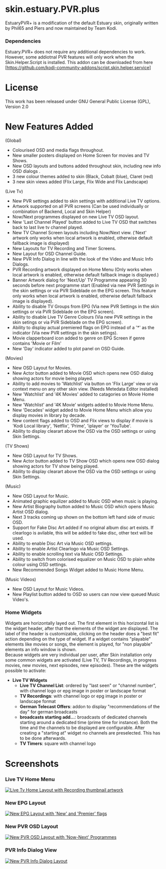 # skin.estuary.PVR.plus

EstuaryPVR+ is a modification of the default Estuary skin, originally written by Phil65 and Piers and now maintained by Team Kodi.
 

### Dependencies

Estuary.PVR+ does not require any additional dependencies to work. However, some addiotnal PVR features will only work when the Skin.Helper.Script is installed. This addon can be downloaded from here [https://github.com/kodi-community-addons/script.skin.helper.service]

# License

This work has been released under GNU General Public License (GPL), Version 2.0

# New Features Added

(Global)
- Colourised OSD and media flags throughout.
- New smaller posters displayed on Home Screen for movies and TV Shows.
- New OSD layouts and buttons added throughout skin, including new info OSD dialogs .
- 3 new colour themes added to skin (Black, Cobalt (blue), Claret (red)
- 3 new skin views added (Flix Large, Flix Wide and Flix Landscape)

(Live Tv)
- New PVR settings added to skin settings with additional Live TV options.
- Artwork supported on all PVR screens (Can be used individually or combination of Backend, Local and Skin Helper)
- Now/Next programmes displayed on new Live TV OSD layout.
- New 'Last Channel Played' button added to Live TV OSD that switches back to last live tv channel played.
- New TV Channel Screen layouts including Now/Next view. ('Next' artwork only works when local artwork is enabled, otherwise default fallback image is displayed)
- New Layouts for TV Recording and Timer Screens.
- New Layout for OSD Channel Guide.
- New PVR Info Dialog in line with the look of the Video and Music Info Dialogs.
- PVR Recording artwork displayed on Home Menu (Only works when local artwork is enabled, otherwise default fallback image is displayed.)
- Banner Artwork dialog for 'Next/Up' TV Programme appearing 30 seconds before next programme start (Enabled via new PVR Settings in the skin settings or via PVR Sideblade on the EPG screen. This feature only works when local artwork is enabled, otherwise default fallback image is displayed).
- Ability to disable TV Groups from EPG (Via new PVR Settings in the skin settings or via PVR Sideblade on the EPG screen).
- Ability to disable Live TV Genre Colours (Via new PVR settings in the skin setings or via PVR Sideblade on the EPG screen).
- Ability to display actual premiered flags on EPG instead of a '*' as the indicator (Via new PVR settings in the skin setings).
- Movie clapperboard icon added to genre on EPG Screen if genre contains 'Movie or Film'
- New 'Day' indicator added to plot panel on OSD Guide.

(Movies)
- New OSD Layout for Movies.
- New Actor button added to Movie OSD which opens new OSD dialog showing actors for movie being played.
- Ability to add movies to 'Watchlist' via button on 'Flix Large' view or via context menu on any other skin view. (Needs Metedata Editor installed)
- New 'Watchlist' and '4K Movies' added to catagories on Movie Home Menu.
- New 'Watchlist' and '4K Movie' widgets added to Movie Home Menu.
- New 'Decades' widget added to Movie Home Menu which allow you display movies in library by decade.
- New content flags added to OSD and Flix views to display if movie is 'Kodi Local library', 'Netflix', 'Prime', 'iplayer' or 'YouTube'.
- Ability to display clearart above the OSD via the OSD settings or using Skin Settings.

(TV Shows)
- New OSD Layout for TV Shows.
- New Actor button added to TV Show OSD which opens new OSD dialog showing actors for TV show being played.
- Ability to display clearart above the OSD via the OSD settings or using Skin Settings.

(Music)
- New OSD Layout for Music.
- Animated graphic equilizer added to Music OSD when music is playing.
- New Artist Biography button added to Music OSD which opens Music Artist OSD dialog.
- Next 3 tracks coming up shown on the bottom left hand side of  music OSD.
- Support for Fake Disc Art added if no original album disc art exists. If clearlogo is avilable, this will be added to fake disc, other text will be used.
- Ability to enable Disc Art via Music OSD settings.
- Ability to enable Artist Clearlogo via Music OSD Settings.
- Ability to enable scrolling text via Music OSD Settings.
- Ability to switch from colorised equalizer on Music OSD to plain white colour using OSD settings.
- New Recommended Songs Widget added to Music Home Menu.

(Music Videos)
- New OSD Layout for Music Videos.
- New Playlist button added to OSD so users can now view queued Music Video's.

### Home Widgets

Widgets are horizontally layed out. The first element in this horizontal list is the widget header, after that the elements of the widget are displayed. The label of the header is customizable, clicking on the header does a "best fit" action depending on the type of widget. If a widget contains "playable" elements like  movies or songs, the element is played, for "non playable" elements an info window is shown.  
Because widgets are very individual per user, after Skin installation only some common widgets are activated (Live TV, TV Recordings, in progress movies, new movies, next episodes, new episodes). These are the widgets possible to activate:

- **Live TV Widgets**
    - **Live TV Channel List**: ordered by "last seen" or "channel number", with channel logo or epg image in poster or landscape format
    - **TV Recordings**: with channel logo or epg image in poster or landscape format
    - **German Telecast Offers**: addon to display "recommendations of the day" for german broadcasts
    - **broadcasts starting add...**: broadcasts of dedicated channels starting around a dedicated time (prime time for instance). Both the time and the channels to be displayed are configurable. After creating a "starting at" widget no channels are preselected. This has to be done afterwards.
    - **TV Timers**: square with channel logo

# Screenshots

### Live TV Home Menu
[![Live Tv Home Layout with Recording thumbnail artwork](./resources/screenshot-01.png)](https://github.com/SplitEnz/skin.estuary.pvr.plus/blob/master/resources/screenshot-01.jpg)

### New EPG Layout
[![New EPG Layout with 'New' and 'Premier' flags](./resources/screenshot-02.png)](https://github.com/SplitEnz/skin.estuary.pvr.plus/blob/master/resources/screenshot-02.jpg)

### New PVR OSD Layout
[![New PVR OSD Layout with 'Now-Next' Programmes](./resources/screenshot-03.png)](https://github.com/SplitEnz/skin.estuary.pvr.plus/blob/master/resources/screenshot-03.jpg)

### PVR Info Dialog View
[![New PVR Info Dialog Layout](./resources/screenshot-02.png)](https://github.com/SplitEnz/skin.estuary.pvr.plus/blob/master/resources/screenshot-05.jpg)
